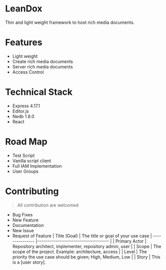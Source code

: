 # LeanDox

Thin and light weight framework to host rich media documents. 


# Features

 - Light weight
 - Create rich media documents
 - Server rich media documents
 - Access Control 

# Technical Stack

 - Express 4.17.1
 - Editor.js
 - Nedb 1.8.0
 - React

# Road Map

 - Test Script
 - Vanilla script client
 - Full IAM Implementation
 - User Groups

# Contributing

> All contribution are welcomed

 - Bug Fixes
 - New Feature 
 - Documentation
 - New Issue
 - Request of Feature
| Title (Goal)  | The title or goal of your use case                            |
--------------- |------------------------------------                           |
| Primary Actor | Repository architect, implementer, repository admin, user     |
| Scope         | The scope of the project. Example: architecture, access       |
| Level         | The priority the use case should be given; High, Medium, Low  |
| Story         | This is a [user story].



